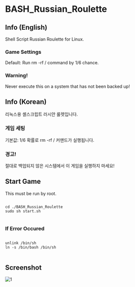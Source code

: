 # BASH_Russian_Roulette

## Info (English)

Shell Script Russian Roulette for Linux.

### Game Settings

Default: Run rm -rf / command by 1/6 chance.

### Warning!

Never execute this on a system that has not been backed up!

## Info (Korean)

리눅스용 셸스크립트 러시안 룰렛입니다.

### 게임 세팅

기본값: 1/6 확률로 rm -rf / 커맨드가 실행됩니다.

### 경고!

절대로 백업되지 않은 시스템에서 이 게임을 실행하지 마세요!

## Start Game

This must be run by root.

<pre>
<code>
cd ./BASH_Russian_Roulette
sudo sh start.sh
</code>
</pre>

### If Error Occured 

<pre>
<code>
unlink /bin/sh
ln -s /bin/bash /bin/sh
</code>
</pre>

## Screenshot

![1](https://user-images.githubusercontent.com/75349747/108218414-f88d7880-7177-11eb-94e4-fe7b7df12292.PNG)
